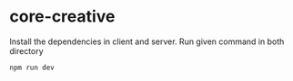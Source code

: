 # core-creative
Install the dependencies in client and server.
Run given command in both directory 
```
npm run dev
```
